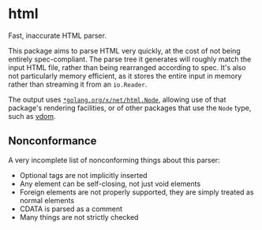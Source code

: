 # html

Fast, inaccurate HTML parser.

This package aims to parse HTML very quickly, at the cost of not being entirely spec-compliant.
The parse tree it generates will roughly match the input HTML file, rather than being rearranged according to spec.
It's also not particularly memory efficient, as it stores the entire input in memory rather than streaming it from an `io.Reader`.

The output uses [`*golang.org/x/net/html.Node`][node], allowing use of that package's rendering facilities, or of other packages that use the `Node` type, such as [vdom].

[node]: https://pkg.go.dev/golang.org/x/net/html#Node
[vdom]: https://github.com/vktec/vdom

## Nonconformance

A very incomplete list of nonconforming things about this parser:

- Optional tags are not implicitly inserted
- Any element can be self-closing, not just void elements
- Foreign elements are not properly supported, they are simply treated as normal elements
- CDATA is parsed as a comment
- Many things are not strictly checked
